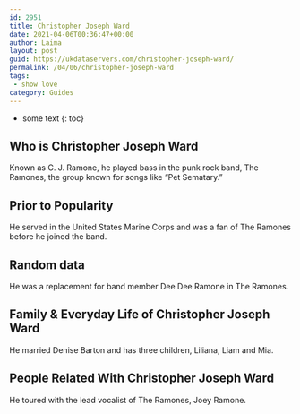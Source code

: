 ```yaml
---
id: 2951
title: Christopher Joseph Ward
date: 2021-04-06T00:36:47+00:00
author: Laima
layout: post
guid: https://ukdataservers.com/christopher-joseph-ward/
permalink: /04/06/christopher-joseph-ward
tags:
 - show love
category: Guides
---
```


* some text
{: toc}


## Who is Christopher Joseph Ward
                  
                  
                  
Known as C. J. Ramone, he played bass in the punk rock band, The Ramones, the group known for songs like &#8220;Pet Sematary.&#8221;
                  
              
            
              
            
                
                
                
## Prior to Popularity
                  
                  
                  
He served in the United States Marine Corps and was a fan of The Ramones before he joined the band.
                  
              
            
              
            
                
                
                
## Random data
                  
                  
                  
He was a replacement for band member Dee Dee Ramone in The Ramones.
                  
              
            
              
            
                
                
                
## Family & Everyday Life of Christopher Joseph Ward
                  
                  
                  
He married Denise Barton and has three children, Liliana, Liam and Mia.
                  
              
            
              
            
                
                
                
## People Related With Christopher Joseph Ward
                  
                  
                  
He toured with the lead vocalist of The Ramones, Joey Ramone.
                  
              
            
              
            
                
              
            
              
              
            
            
              
            
          
          
          